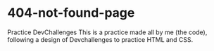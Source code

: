 # 404-not-found-page
Practice DevChallenges
This is a practice made all by me (the code), following a design of Devchallenges to practice HTML and CSS.
